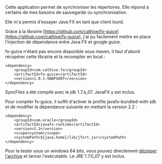 Cette application permet de synchroniser les répertoires. Elle répond à certains de mes besoins de sauvegarde ou synchronisation.

Elle m'a permis d'essayer Java FX en tant que client lourd.

Grâce à la librairie [https://github.com/cathive/fx-guice](https://github.com/cathive/fx-guice), j'ai pu facilement mettre en place l'injection de dépendance entre Java FX et google guice.

fx-guice n'étant pas encore disponible sous maven, il faut d'abord récupérer cette librairie et la recompiler en local :

	<dependency>
        <groupId>com.cathive.fx</groupId>
        <artifactId>fx-guice</artifactId>
        <version>1.0.1-SNAPSHOT</version>
   	</dependency>

SyncFiles a été compilé avec le jdk 1.7.à_07. JavaFX y est inclus.

Pour compiler fx-guice, il suffit d'activer le profile javafx-bundled-with-jdk et de modifier la dépendance suivante en mettant la version 2.2 :

	<dependency>
    	<groupId>com.oracle</groupId>
        <artifactId>javafx-runtime</artifactId>
        <version>2.2</version>
        <scope>system</scope>
        <systemPath>${java.home}/lib/jfxrt.jar</systemPath>
	</dependency>
 
Pour la tester sous un windows 64 bits, vous pouvez directement [dézipper l'archive](http://www.afondlesport.com/~fensminger/SyncFiles/SyncFiles.zip) et lancer l'exécutable. Le JRE 1.7.0_07 y est inclus.
